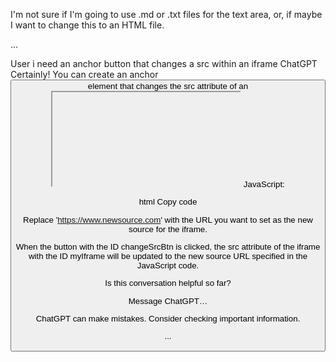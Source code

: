 I'm not sure if I'm going to use .md or .txt files for the text area, or, if maybe I want to change this to an HTML file.

...

User
i need an anchor button that changes a src within an iframe
ChatGPT
Certainly! You can create an anchor <button> element that changes the src attribute of an <iframe> using JavaScript. Here's an example:

HTML:

html
Copy code
<button id="changeSrcBtn">Change iframe source</button>
<iframe id="myIframe" src="https://www.example.com" width="600" height="400"></iframe>
JavaScript:

html
Copy code
<script>
  document.getElementById('changeSrcBtn').addEventListener('click', function() {
    var newSource = 'https://www.newsource.com'; // Replace this URL with your desired source
    
    var iframe = document.getElementById('myIframe');
    iframe.src = newSource;
  });
</script>
Replace 'https://www.newsource.com' with the URL you want to set as the new source for the iframe.

When the button with the ID changeSrcBtn is clicked, the src attribute of the iframe with the ID myIframe will be updated to the new source URL specified in the JavaScript code.





Is this conversation helpful so far?



Message ChatGPT…

ChatGPT can make mistakes. Consider checking important information.

...